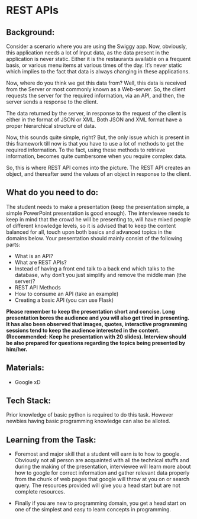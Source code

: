 # REST APIs

## Background:

Consider a scenario where you are using the Swiggy app. Now, obviously, this application needs a lot of Input data, as the data present in the application is never static. Either it is the restaurants available on a frequent basis, or various menu items at various times of the day. It’s never static which implies to the fact that data is always changing in these applications.

Now, where do you think we get this data from? Well, this data is received from the Server or most commonly known as a Web-server. So, the client requests the server for the required information, via an API, and then, the server sends a response to the client.

The data returned by the server, in response to the request of the client is either in the format of JSON or XML. Both JSON and XML format have a proper hierarchical structure of data.

Now, this sounds quite simple, right? But, the only issue which is present in this framework till now is that you have to use a lot of methods to get the required information. To the fact, using these methods to retrieve information, becomes quite cumbersome when you require complex data.

So, this is where REST API comes into the picture. The REST API creates an object, and thereafter send the values of an object in response to the client.

## What do you need to do:

The student needs to make a presentation (keep the presentation simple, a simple PowerPoint presentation is good enough). The interviewee needs to keep in mind that the crowd he will be presenting to, will have mixed people of different knowledge levels, so it is advised that to keep the content balanced for all, touch upon both basics and advanced topics in the domains below. Your presentation should mainly consist of the following parts:

- What is an API?
- What are REST APIs?
- Instead of having a front end talk to a back end which talks to the database, why don’t you just simplify and remove the middle man (the server)?
- REST API Methods
- How to consume an API (take an example)
- Creating a basic API (you can use Flask)

**Please remember to keep the presentation short and concise. Long presentation bores the audience and you will also get tired in presenting. It has also been observed that images, quotes, interactive programming sessions tend to keep the audience interested in the content. (Recommended: Keep he presentation with 20 slides). Interview should be also prepared for questions regarding the topics being presented by him/her.**

## Materials:

- Google xD

## Tech Stack:

Prior knowledge of basic python is required to do this task. However newbies having basic programming knowledge can also be alloted.

## Learning from the Task:

- Foremost and major skill that a student will earn is to how to google. Obviously not all person are acquainted with all the technical stuffs and during the making of the presentation, interviewee will learn more about how to google for correct information and gather relevant data properly from the chunk of web pages that google will throw at you on or search query. The resources provided will give you a head start but are not complete resources.

- Finally if you are new to programming domain, you get a head start on one of the simplest and easy to learn concepts in programming.